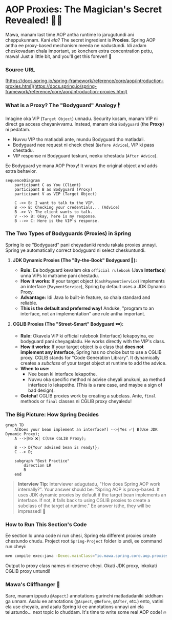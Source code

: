 # AOP Proxies: The Magician's Secret Revealed! 🎩✨

Mawa, manam last time AOP antha runtime lo jarugutundi ani cheppukunnam. Kani *ela*? The secret ingredient is **Proxies**. Spring AOP antha ee proxy-based mechanism meeda ne nadustundi. Idi ardam cheskovadam chala important, so konchem extra concentration pettu, mawa! Just a little bit, and you'll get this forever! 💪

### Source URL
[https://docs.spring.io/spring-framework/reference/core/aop/introduction-proxies.html](https://docs.spring.io/spring-framework/reference/core/aop/introduction-proxies.html)

### What is a Proxy? The "Bodyguard" Analogy 🕴️

Imagine oka VIP (`Target Object`) unnadu. Security kosam, manam VIP ni direct ga access cheyanivvamu. Instead, manam oka `Bodyguard` (the **Proxy**) ni pedatam.
-   Nuvvu VIP tho matladali ante, mundu Bodyguard tho matladali.
-   Bodyguard nee request ni check chesi (`Before Advice`), VIP ki pass chestadu.
-   VIP response ni Bodyguard teskuni, neeku ichestadu (`After Advice`).

Ee Bodyguard ye mana AOP Proxy! It wraps the original object and adds extra behavior.

```mermaid
sequenceDiagram
    participant C as You (Client)
    participant B as Bodyguard (Proxy)
    participant V as VIP (Target Object)

    C ->> B: I want to talk to the VIP.
    B ->> B: Checking your credentials... (Advice)
    B ->> V: The client wants to talk.
    V -->> B: Okay, here is my response.
    B -->> C: Here is the VIP's response.
```

### The Two Types of Bodyguards (Proxies) in Spring

Spring lo ee "Bodyguard" pani cheyadaniki rendu rakala proxies unnayi. Spring ye automatically correct bodyguard ni select cheskuntundi.

1.  **JDK Dynamic Proxies (The "By-the-Book" Bodyguard 📜):**
    *   **Rule:** Ee bodyguard kevalam oka `official rulebook` (Java **Interface**) unna VIPs ki matrame pani chestadu.
    *   **How it works:** If your target object (`CashPaymentService`) implements an interface (`PaymentService`), Spring by default uses a JDK Dynamic Proxy.
    *   **Advantage:** Idi Java lo built-in feature, so chala standard and reliable.
    *   **This is the default and preferred way!** Anduke, "program to an interface, not an implementation" ane rule antha important.

2.  **CGLIB Proxies (The "Street-Smart" Bodyguard 🕶️):**
    *   **Rule:** Okavela VIP ki official rulebook (Interface) lekapoyina, ee bodyguard pani cheyagaladu. He works directly with the VIP's class.
    *   **How it works:** If your target object is a class that **does not implement any interface**, Spring has no choice but to use a CGLIB proxy. CGLIB stands for "Code Generation Library". It dynamically creates a *subclass* of your target object at runtime to add the advice.
    *   **When to use:**
        *   Nee bean ki interface lekapothe.
        *   Nuvvu oka specific method ni advise cheyali anukuni, aa method interface lo lekapothe. (This is a rare case, and maybe a sign of bad design).
    *   **Gotcha!** CGLIB proxies work by creating a subclass. Ante, `final` methods or `final` classes ni CGLIB proxy cheyaledu!

### The Big Picture: How Spring Decides

```mermaid
graph TD
    A[Does your bean implement an interface?] -->|Yes ✅| B(Use JDK Dynamic Proxy);
    A -->|No ❌| C(Use CGLIB Proxy);

    B --> D{Your advised bean is ready!};
    C --> D;

    subgraph "Best Practice"
        direction LR
        B
    end
```

> **Interview Tip:** Interviewer adugutadu, "How does Spring AOP work internally?". Your answer should be: "Spring AOP is proxy-based. It uses JDK dynamic proxies by default if the target bean implements an interface. If not, it falls back to using CGLIB proxies to create a subclass of the target at runtime." Ee answer isthe, they will be impressed! 💯

### How to Run This Section's Code
Ee section lo unna code ni run chesi, Spring ela different proxies create chestundo chudu.
Project root `Spring-Project` folder lo undi, ee command run cheyi:
```bash
mvn compile exec:java -Dexec.mainClass="io.mawa.spring.core.aop.proxies.AopProxyDemoApp"
```
Output lo proxy class names ni observe cheyi. Okati JDK proxy, inkokati CGLIB proxy untundi!

### Mawa's Cliffhanger 🧗
Sare, manam ippudu `@AspectJ` annotations gurinchi matladadaniki siddham ga unnam. Asalu ee annotations (`@Aspect`, `@Before`, `@After`, etc.) ento, vatini ela use cheyalo, and asalu Spring ki ee annotations unnayi ani ela telustundo... next topic lo chuddam. It's time to write some real AOP code! 🔥
